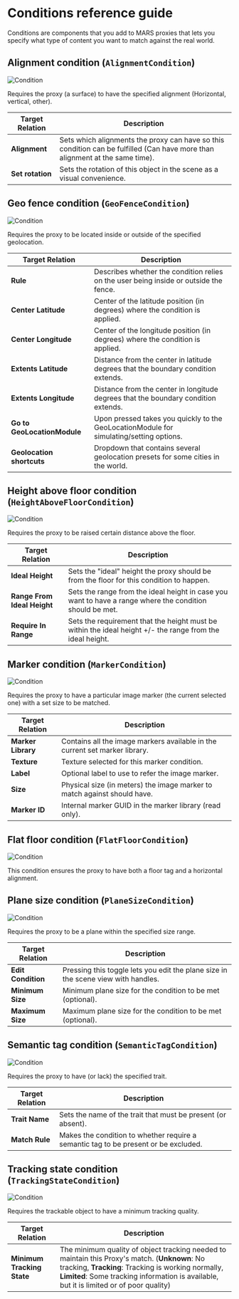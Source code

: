 # Conditions reference guide
Conditions are components that you add to MARS proxies that lets you specify what type of content you want to match against the real world.  
 
## Alignment condition (`AlignmentCondition`)
![Condition](images/ReferenceGuide/Conditions/alignment-condition.png)

Requires the proxy (a surface) to have the specified alignment (Horizontal, vertical, other).

|**Target Relation**|**Description**|
|---|---|
|**Alignment**|Sets which alignments the proxy can have so this condition can be fulfilled (Can have more than alignment at the same time).|
|**Set rotation**|Sets the rotation of this object in the scene as a visual convenience.|

## Geo fence condition (`GeoFenceCondition`)
![Condition](images/ReferenceGuide/Conditions/geofence-condition.png)

Requires the proxy to be located inside or outside of the specified geolocation.

|**Target Relation**|**Description**|
|---|---|
|**Rule**|Describes whether the condition relies on the user being inside or outside the fence.|
|**Center Latitude**|Center of the latitude position (in degrees) where the condition is applied.|
|**Center Longitude**|Center of the longitude position (in degrees) where the condition is applied.|
|**Extents Latitude**|Distance from the center in latitude degrees that the boundary condition extends.|
|**Extents Longitude**|Distance from the center in longitude degrees that the boundary condition extends.|
|**Go to GeoLocationModule**|Upon pressed takes you quickly to the GeoLocationModule for simulating/setting options.|
|**Geolocation shortcuts**|Dropdown that contains several geolocation presets for some cities in the world.|


## Height above floor condition (`HeightAboveFloorCondition`)
![Condition](images/ReferenceGuide/Conditions/height-above-floor-condition.png)

Requires the proxy to be raised certain distance above the floor.

|**Target Relation**|**Description**|
|---|---|
|**Ideal Height**|Sets the "ideal" height the proxy should be from the floor for this condition to happen.|
|**Range From Ideal Height**|Sets the range from the ideal height in case you want to have a range where the condition should be met.|
|**Require In Range**|Sets the requirement that the height must be within the ideal height +/- the range from the ideal height.|

## Marker condition (`MarkerCondition`)
![Condition](images/ReferenceGuide/Conditions/marker-condition.png)

Requires the proxy to have a particular image marker (the current selected one) with a set size to be matched.

|**Target Relation**|**Description**|
|---|---|
|**Marker Library**|Contains all the image markers available in the current set marker library.|
|**Texture**|Texture selected for this marker condition.|
|**Label**|Optional label to use to refer the image marker.|
|**Size**|Physical size (in meters) the image marker to match against should have.|
|**Marker ID**|Internal marker GUID in the marker library (read only).|

## Flat floor condition (`FlatFloorCondition`)
![Condition](images/ReferenceGuide/Conditions/flat-floor-condition.png)

This condition ensures the proxy to have both a floor tag and a horizontal alignment.

## Plane size condition (`PlaneSizeCondition`)
![Condition](images/ReferenceGuide/Conditions/plane-size-condition.png)

Requires the proxy to be a plane within the specified size range.

|**Target Relation**|**Description**|
|---|---|
|**Edit Condition**|Pressing this toggle lets you edit the plane size in the scene view with handles.|
|**Minimum Size**|Minimum plane size for the condition to be met (optional).|
|**Maximum Size**|Maximum plane size for the condition to be met (optional).|

## Semantic tag condition (`SemanticTagCondition`)
![Condition](images/ReferenceGuide/Conditions/semantic-tag-condition.png)

Requires the proxy to have (or lack) the specified trait.

|**Target Relation**|**Description**|
|---|---|
|**Trait Name**|Sets the name of the trait that must be present (or absent).|
|**Match Rule**|Makes the condition to whether require a semantic tag to be present or be excluded.|

## Tracking state condition (`TrackingStateCondition`)
![Condition](images/ReferenceGuide/Conditions/tracking-state-condition.png)

Requires the trackable object to have a minimum tracking quality.

|**Target Relation**|**Description**|
|---|---|
|**Minimum Tracking State**|The minimum quality of object tracking needed to maintain this Proxy's match. (**Unknown**: No tracking, **Tracking**: Tracking is working normally, **Limited**: Some tracking information is available, but it is limited or of poor quality)|

